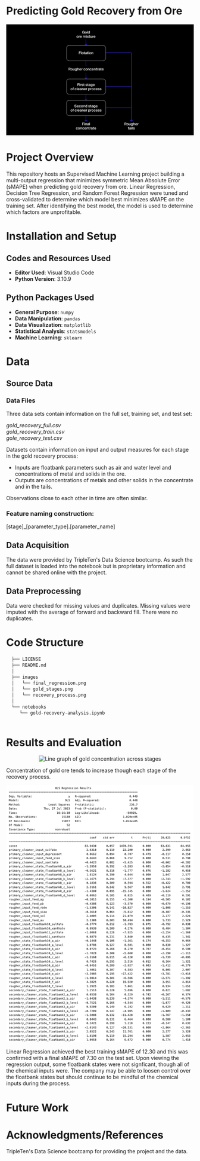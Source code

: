 # Predicting Gold Recovery from Ore

<p align="center">
  <img src="https://github.com/kellyshreeve/gold-recovery/blob/main/images/recovery_process.png" 
  alt="Image of gold recovery stages">
</p>

# Project Overview

This repository hosts an Supervised Machine Learning project building a multi-output regression that minimizes symmetric Mean Absolute Error (sMAPE) when predicting gold recovery from ore. Linear Regression, Decision Tree Regression, and Random Forest Regression were tuned and cross-validated to determine which model best minimizes sMAPE on the training set. After identifying the best model, the model is used to determine which factors are unprofitable.

# Installation and Setup

## Codes and Resources Used

  - <b>Editor Used</b>: Visual Studio Code
  - <b>Python Version</b>: 3.10.9

## Python Packages Used

  - <b>General Purpose</b>: ```numpy```
  - <b>Data Manipulation</b>: ```pandas```
  - <b>Data Visualization</b>: ```matplotlib```
  - <b>Statistical Analysis</b>: ```statsmodels```
  - <b>Machine Learning</b>: ```sklearn```
    
# Data

## Source Data

### Data Files

Three data sets contain information on the full set, training set, and test set:  

*gold_recovery_full.csv*  
*gold_recovery_train.csv*  
*gole_recovery_test.csv* 

Datasets contain information on input and output measures for each stage in the gold recovery process: 

  * Inputs are floatbank parameters such as air and water level and concentrations of metal and solids in the ore.  
  * Outputs are concentrations of metals and other solids in the concentrate and in the tails.  

Observations close to each other in time are often similar.

### Feature naming construction:  

[stage]_[parameter_type].[parameter_name]

## Data Acquisition

The data were provided by TripleTen's Data Science bootcamp. As such the full dataset is loaded into the notebook but is proprietary information and cannot be shared online with the project.

## Data Preprocessing

Data were checked for missing values and duplicates. Missing values were imputed with the average of forward and backward fill. There were no duplicates.
 
# Code Structure
```
  ├── LICENSE
  ├── README.md          
  │
  ├── images
  │   └── final_regression.png
  │   └── gold_stages.png   
  │   └── recovery_process.png    
  │
  └── notebooks  
     └── gold-recovery-analysis.ipynb
 
```

# Results and Evaluation

<p align="center">
  <img src="/blob/main/images/gold_stages.png" 
  alt="Line graph of gold concentration across stages">
</p>

Concentration of gold ore tends to increase though each stage of the recovery process.


<p align="center">
  <img src="https://github.com/kellyshreeve/gold-recovery/blob/main/images/final_regression.png" 
  alt="Final recovery regression results">
</p>

Linear Regression achieved the best training sMAPE of 12.30 and this was confirmed with a final sMAPE of 7.30 on the test set. Upon viewing the regression output, some floatbank states were not signficant, though all of the chemical inputs were. The company may be able to loosen control over the floatbank states but should continue to be mindful of the chemical inputs during the process. 

# Future Work

# Acknowledgments/References

TripleTen's Data Science bootcamp for providing the project and the data.
